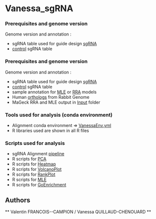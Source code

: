 # Vanessa_sgRNA

### Prerequisites and genome version
Genome version and annotation :
* sgRNA table used for guide design [sgRNA](sgRNA_Table.tsv)
* [control](Control_sgRNA.tsv) sgRNA table 

### Prerequisites and genome version
Genome version and annotation :
* sgRNA table used for guide design [sgRNA](sgRNA_Table.tsv)
* [control](Control_sgRNA.tsv) sgRNA table 
* sample annotation for [MLE](Input/SampleAnnot_binary.tsv) or [RRA](Input/SampleAnnot.tsv) models
* Human [orthologs](Input/HumanOrthologs.tsv) from Rabbit Genome 
* MaGeck RRA and MLE output in [Input](Input/) folder

### Tools used for analysis (conda environment)

* Alignment conda environment => [VanessaEnv.yml](Scripts/VanessaEnv.yml)
* R libraries used are shown in all R files

### Scripts used for analysis

* sgRNA Alignment [pipeline](Scripts/VanessaAlignment.sh)
* R scripts for [PCA](Scripts/PCA.R)
* R scripts for [Heatmap](Scripts/Heatmap.R)
* R scripts for [VolcanoPlot](Scripts/VolcanoPlot.R)
* R scripts for [RankPlot](Scripts/RankPlot.R)
* R scripts for [MLE](Scripts/MLE.R)
* R scripts for [GoEnrichment](Scripts/GoEnrichment.R)

## Authors

** Valentin FRANCOIS--CAMPION / Vanessa QUILLAUD-CHENOUARD ** 
